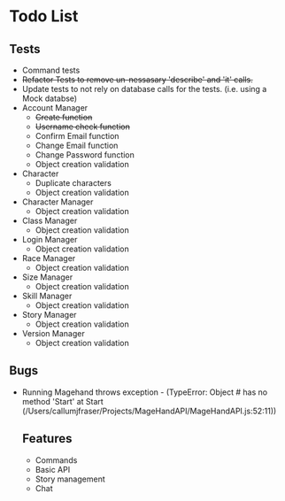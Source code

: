 Todo List
======

Tests
------

* Command tests
* ~~Refactor Tests to remove un-nessasary 'describe' and 'it' calls.~~
* Update tests to not rely on database calls for the tests. (i.e. using a Mock databse)
* Account Manager
	* ~~Create function~~
	* ~~Username check function~~
	* Confirm Email function
	* Change Email function
	* Change Password function
	* Object creation validation
* Character
	* Duplicate characters
	* Object creation validation
* Character Manager
	* Object creation validation
* Class Manager
	* Object creation validation
* Login Manager
	* Object creation validation
* Race Manager
	* Object creation validation
* Size Manager
	* Object creation validation
* Skill Manager
	* Object creation validation
* Story Manager
	* Object creation validation
* Version Manager
	* Object creation validation

Bugs
------

* Running Magehand throws exception - (TypeError: Object #<Object> has no method 'Start' at Start (/Users/callumjfraser/Projects/MageHandAPI/MageHandAPI.js:52:11))

Features
------

* Commands
* Basic API
* Story management
* Chat
